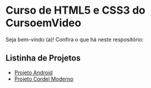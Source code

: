 # Curso de HTML5 e CSS3 do CursoemVideo
<p>Seja bem-vindo (a)! Confira o que há neste respositório:</p>
<h2>Listinha de Projetos</h2>
<ul>
 <li><a href="desafios/d010-orientado/android.html" target="_self">Projeto Android</a></li>
 <li><a href="desafios/d012/index.html" target="_self">Projeto Cordel Moderno</a></li>
</ul>
